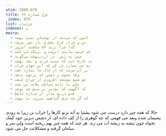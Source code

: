 ```yaml
---
utid: 1000-079
title: غزل شماره ۷۹
_index: 079
list: غزلیات
indexes: ت
mesra:
  - کنون که می‌دمد از بوستان نسیم بهشت
  - من و شراب فرح بخش و یار حور سرشت
  - گدا چرا نزند لاف سلطنت امروز
  - که خیمه سایه‌ی ابرست و بزمگه لبِ کشت
  - چمن به رَمز، در اردیبهشت می‌گوید
  - نه عارف است که نسیه خرید و نقد بهشت
  - به می عمارت دل کن که این جهان خراب
  - بر آن سرست که از خاک ما بسازد خشت
  - وفا مجوی ز دشمن که پرتوی ندهد
  - چو شمع صومعه افروزی از چراغ کنشت
  - مکن به نامه سیاهی ملامت من مست
  - که آگهست که تقدیر بر سرش چه نوشت
  - قدم دریغ مدار از جنازه حافظ
  - که گر چه غرق گناهست می‌رود به بهشت
---
```

حالا که همه چیز دارد درست می شود پشتپا به آنه نزنو کارها را خراب نن زیرا به زودی پشیمان شده وبعد می فهمی که چه گوهری را از کف داده ای. از دشمن دیرین خود کمک نخواه چون تیشه به ریشه ات می زند. هر چند که همه چیز بهم ریخته است ولی سر و سامان گرفته و مشکلاتت حل می شود.
